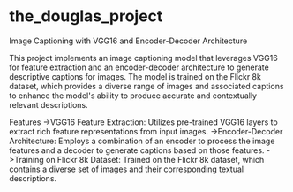 # the_douglas_project
Image Captioning with VGG16 and Encoder-Decoder Architecture

This project implements an image captioning model that leverages VGG16 for feature extraction and an encoder-decoder architecture to generate descriptive captions for images. The model is trained on the Flickr 8k dataset, which provides a diverse range of images and associated captions to enhance the model's ability to produce accurate and contextually relevant descriptions.

Features
->VGG16 Feature Extraction: Utilizes pre-trained VGG16 layers to extract rich feature representations from input images.
->Encoder-Decoder Architecture: Employs a combination of an encoder to process the image features and a decoder to generate captions based on those features.
->Training on Flickr 8k Dataset: Trained on the Flickr 8k dataset, which contains a diverse set of images and their corresponding textual descriptions.


